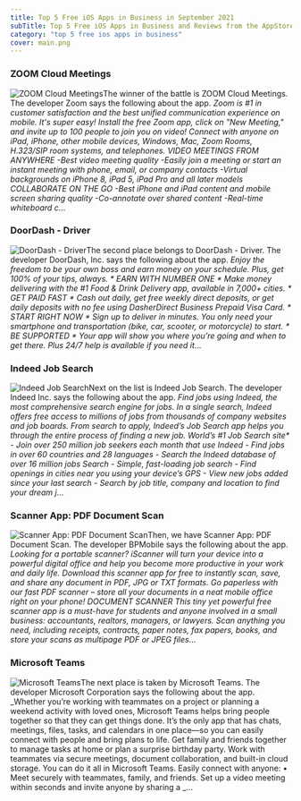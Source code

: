 ```yaml
---
title: Top 5 Free iOS Apps in Business in September 2021
subTitle: Top 5 Free iOS Apps in Business and Reviews from the AppStore in September 2021.
category: "top 5 free ios apps in business"
cover: main.png
---
```


### ZOOM Cloud Meetings

![ZOOM Cloud Meetings](https://is3-ssl.mzstatic.com/image/thumb/Purple115/v4/0b/ae/2e/0bae2e48-93df-671d-f145-11b3f8505295/AppIcon-0-1x_U007emarketing-0-9-0-85-220.png/100x100bb.png)The winner of the battle is ZOOM Cloud Meetings. The developer Zoom says the following about the app. _Zoom is #1 in customer satisfaction and the best unified communication experience on mobile.  It's super easy! Install the free Zoom app, click on "New Meeting," and invite up to 100 people to join you on video! Connect with anyone on iPad, iPhone, other mobile devices, Windows, Mac, Zoom Rooms, H.323/SIP room systems, and telephones.  VIDEO MEETINGS FROM ANYWHERE -Best video meeting quality -Easily join a meeting or start an instant meeting with phone, email, or company contacts -Virtual backgrounds on iPhone 8, iPad 5, iPad Pro and all later models  COLLABORATE ON THE GO -Best iPhone and iPad content and mobile screen sharing quality -Co-annotate over shared content -Real-time whiteboard c_...

### DoorDash - Driver

![DoorDash - Driver](https://is5-ssl.mzstatic.com/image/thumb/Purple115/v4/3a/ce/55/3ace5521-30d1-744f-005f-e8fe10c0f8b7/AppIcon-0-1x_U007emarketing-0-5-0-85-220.png/100x100bb.png)The second place belongs to DoorDash - Driver. The developer DoorDash, Inc. says the following about the app. _Enjoy the freedom to be your own boss and earn money on your schedule. Plus, get 100% of your tips, always.  *    EARN WITH NUMBER ONE   * Make money delivering with the #1 Food & Drink Delivery app, available in 7,000+ cities.  *   GET PAID FAST   * Cash out daily, get free weekly direct deposits, or get daily deposits with no fee using DasherDirect Business Prepaid Visa Card.   *   START RIGHT NOW   * Sign up to deliver in minutes. You only need your smartphone and transportation (bike, car, scooter, or motorcycle) to start.  *   BE SUPPORTED   * Your app will show you where you’re going and when to get there. Plus 24/7 help is available if you need it_...

### Indeed Job Search

![Indeed Job Search](https://is4-ssl.mzstatic.com/image/thumb/Purple115/v4/c4/05/39/c4053954-1d67-3523-e7c7-e4a58e670d90/AppIcon-0-0-1x_U007emarketing-0-0-0-10-0-0-sRGB-0-0-0-GLES2_U002c0-512MB-85-220-0-0.png/100x100bb.png)Next on the list is Indeed Job Search. The developer Indeed Inc. says the following about the app. _Find jobs using Indeed, the most comprehensive search engine for jobs. In a single search, Indeed offers free access to millions of jobs from thousands of company websites and job boards.  From search to apply, Indeed’s Job Search app helps you through the entire process of finding a new job.  World’s #1 Job Search site* - Join over 250 million job seekers each month that use Indeed - Find jobs in over 60 countries and 28 languages - Search the Indeed database of over 16 million jobs  Search - Simple, fast-loading job search  - Find openings in cities near you using your device’s GPS - View new jobs added since your last search - Search by job title, company and location to find your dream j_...

### Scanner App: PDF Document Scan

![Scanner App: PDF Document Scan](https://is3-ssl.mzstatic.com/image/thumb/Purple115/v4/c0/03/44/c00344c7-4448-c68f-d788-6cfb183795d6/AppIcon-Free-Scanner-App-0-1x_U007emarketing-0-7-0-sRGB-85-220.png/100x100bb.png)Then, we have Scanner App: PDF Document Scan. The developer BPMobile says the following about the app. _Looking for a portable scanner?  iScanner will turn your device into a powerful digital office and help you become more productive in your work and daily life. Download this scanner app for free to instantly scan, save, and share any document in PDF, JPG or TXT formats.  Go paperless with our fast PDF scanner – store all your documents in a neat mobile office right on your phone!  DOCUMENT SCANNER This tiny yet powerful free scanner app is a must-have for students and anyone involved in a small business: accountants, realtors, managers, or lawyers.  Scan anything you need, including receipts, contracts, paper notes, fax papers, books, and store your scans as multipage PDF or JPEG files_...

### Microsoft Teams

![Microsoft Teams](https://is2-ssl.mzstatic.com/image/thumb/Purple115/v4/e0/f6/cb/e0f6cb93-3dd0-c3ef-9ac1-2ed6fdaff8c5/AppIcon-0-0-1x_U007emarketing-0-0-0-7-0-0-sRGB-0-0-0-GLES2_U002c0-512MB-85-220-0-0.png/100x100bb.png)The next place is taken by Microsoft Teams. The developer Microsoft Corporation says the following about the app. _Whether you’re working with teammates on a project or planning a weekend activity with loved ones, Microsoft Teams helps bring people together so that they can get things done. It’s the only app that has chats, meetings, files, tasks, and calendars in one place—so you can easily connect with people and bring plans to life. Get family and friends together to manage tasks at home or plan a surprise birthday party. Work with teammates via secure meetings, document collaboration, and built-in cloud storage. You can do it all in Microsoft Teams.   Easily connect with anyone:  • Meet securely with teammates, family, and friends. Set up a video meeting within seconds and invite anyone by sharing a _...

